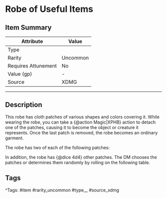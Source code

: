 # Robe of Useful Items

## Item Summary

| Attribute            | Value                        |
|----------------------|------------------------------|
| Type                 |   |
| Rarity               | Uncommon             |
| Requires Attunement  | No                |
| Value (gp)           | -    |
| Source               | XDMG |

---

## Description

This robe has cloth patches of various shapes and colors covering it. While wearing the robe, you can take a {@action Magic|XPHB} action to detach one of the patches, causing it to become the object or creature it represents. Once the last patch is removed, the robe becomes an ordinary garment.

The robe has two of each of the following patches:

In addition, the robe has {@dice 4d4} other patches. The DM chooses the patches or determines them randomly by rolling on the following table.

## Tags

^Tags: #item #rarity_uncommon #type__ #source_xdmg